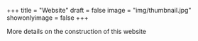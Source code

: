 +++
title = "Website"
draft = false
image = "img/thumbnail.jpg"
showonlyimage = false
+++

More details on the construction of this website

<!--more-->
